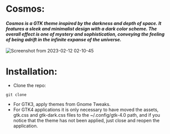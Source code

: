 # Cosmos:
#### ***Cosmos is a GTK theme inspired by the darkness and depth of space. It features a sleek and minimalist design with a dark color scheme. The overall effect is one of mystery and sophistication, conveying the feeling of being adrift in the infinite expanse of the universe.***

![Screenshot from 2023-02-12 02-10-45](https://user-images.githubusercontent.com/85807431/218280760-a0efbfc3-26ff-4c72-8a2c-11b15b4d2a9e.png)

# Installation:

- Clone the repo:
```
git clone 
```

- For GTK3, apply themes from Gnome Tweaks.
- For GTK4 applications it is only necessary to have moved the assets, gtk.css and gtk-dark.css files to the ~/.config/gtk-4.0 path, and if you notice that the theme has not been applied, just close and reopen the application.
